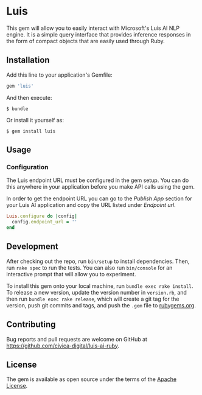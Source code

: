 # Luis

This gem will allow you to easily interact with Microsoft's Luis AI NLP engine. It is a simple query interface that provides inference responses in the form of compact objects that are easily used through Ruby.

## Installation

Add this line to your application's Gemfile:

```ruby
gem 'luis'
```

And then execute:

    $ bundle

Or install it yourself as:

    $ gem install luis

## Usage

### Configuration

The Luis endpoint URL must be configured in the gem setup. You can do this anywhere in your application before you make API calls using the gem.

In order to get the endpoint URL you can go to the _Publish App_ section for your Luis AI application and copy the URL listed under _Endpoint url_.

```ruby
Luis.configure do |config|
  config.endpoint_url = ''
end
```

## Development

After checking out the repo, run `bin/setup` to install dependencies. Then, run `rake spec` to run the tests. You can also run `bin/console` for an interactive prompt that will allow you to experiment.

To install this gem onto your local machine, run `bundle exec rake install`. To release a new version, update the version number in `version.rb`, and then run `bundle exec rake release`, which will create a git tag for the version, push git commits and tags, and push the `.gem` file to [rubygems.org](https://rubygems.org).

## Contributing

Bug reports and pull requests are welcome on GitHub at https://github.com/civica-digital/luis-ai-ruby.


## License

The gem is available as open source under the terms of the [Apache License](https://www.apache.org/licenses/LICENSE-2.0).
